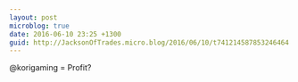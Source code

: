 ```yaml
---
layout: post
microblog: true
date: 2016-06-10 23:25 +1300
guid: http://JacksonOfTrades.micro.blog/2016/06/10/t741214587853246464.html
---
```

@korigaming = Profit?
